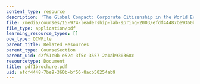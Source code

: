 ```yaml
---
content_type: resource
description: 'The Global Compact: Corporate Citizenship in the World Economy'
file: /media/courses/15-974-leadership-lab-spring-2003/efdf44487be9360bbf568acb50254ab9_pdf1brochure.pdf
file_type: application/pdf
learning_resource_types: []
ocw_type: OCWFile
parent_title: Related Resources
parent_type: CourseSection
parent_uid: d2f51c0b-e52c-3f5c-3557-2a1ab930368c
resourcetype: Document
title: pdf1brochure.pdf
uid: efdf4448-7be9-360b-bf56-8acb50254ab9
---
```

